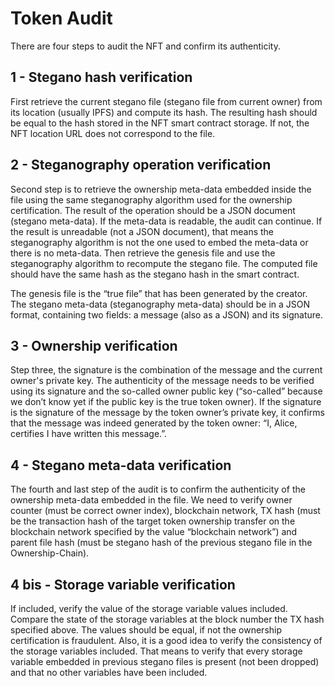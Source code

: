 # Token Audit

There are four steps to audit the NFT and confirm its authenticity.

## 1 - Stegano hash verification

First retrieve the current stegano file (stegano file from current owner) from its location (usually IPFS) and compute its hash. The resulting hash should be equal to the hash stored in the NFT smart contract storage. If not, the NFT location URL does not correspond to the file.

## 2 - Steganography operation verification

Second step is to retrieve the ownership meta-data embedded inside the file using the same steganography algorithm used for the ownership certification. The result of the operation should be a JSON document (stegano meta-data).
If the meta-data is readable, the audit can continue. If the result is unreadable (not a JSON document), that means the steganography algorithm is not the one used to embed the meta-data or there is no meta-data. Then retrieve the genesis file and use the steganography algorithm to recompute the stegano file. The computed file should have the same hash as the stegano hash in the smart contract.

The genesis file is the “true file” that has been generated by the creator. The stegano meta-data (steganography meta-data) should be in a JSON format, containing two fields: a message (also as a JSON) and its signature.

## 3 - Ownership verification

Step three, the signature is the combination of the message and the current owner's private key. The authenticity of the message needs to be verified using its signature and the so-called owner public key (“so-called” because we don’t know yet if the public key is the true token owner). If the signature is the signature of the message by the token owner’s private key, it confirms that the message was indeed generated by the token owner: “I, Alice, certifies I have written this message.”.

## 4 - Stegano meta-data verification

The fourth and last step of the audit is to confirm the authenticity of the ownership meta-data embedded in the file. We need to verify owner counter (must be correct owner index), blockchain network, TX hash (must be the transaction hash of the target token ownership transfer on the blockchain network specified by the value “blockchain network”) and parent file hash (must be stegano hash of the previous stegano file in the Ownership-Chain).

## 4 bis - Storage variable verification

If included, verify the value of the storage variable values included. Compare the state of the storage variables at the block number the TX hash specified above. The values should be equal, if not the ownership certification is fraudulent. Also, it is a good idea to verify the consistency of the storage variables included. That means to verify that every storage variable embedded in previous stegano files is present (not been dropped) and that no other variables have been included.

